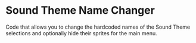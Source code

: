# Sound Theme Name Changer

Code that allows you to change the hardcoded names of the Sound Theme selections and optionally hide their sprites for the main menu.
